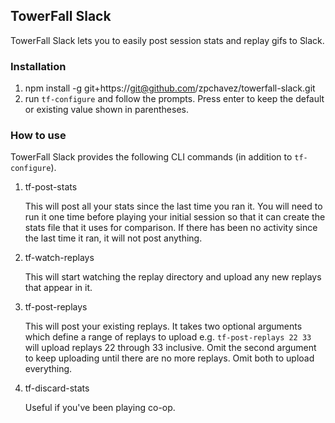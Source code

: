 ## TowerFall Slack

TowerFall Slack lets you to easily post session stats and replay gifs to Slack.

### Installation
1. npm install -g git+https://git@github.com/zpchavez/towerfall-slack.git
1. run `tf-configure` and follow the prompts. Press enter to keep the default
or existing value shown in parentheses.

### How to use
TowerFall Slack provides the following CLI commands (in addition to `tf-configure`).

1. tf-post-stats

    This will post all your stats since the last time you ran it. You will need
    to run it one time before playing your initial session so that it can create
    the stats file that it uses for comparison. If there has been no activity
    since the last time it ran, it will not post anything.

1. tf-watch-replays

    This will start watching the replay directory and upload any new replays that
    appear in it.

1. tf-post-replays

    This will post your existing replays. It takes two optional arguments which
    define a range of replays to upload e.g. `tf-post-replays 22 33` will upload replays
    22 through 33 inclusive. Omit the second argument to keep uploading until there
    are no more replays. Omit both to upload everything.

1. tf-discard-stats

    Useful if you've been playing co-op.
